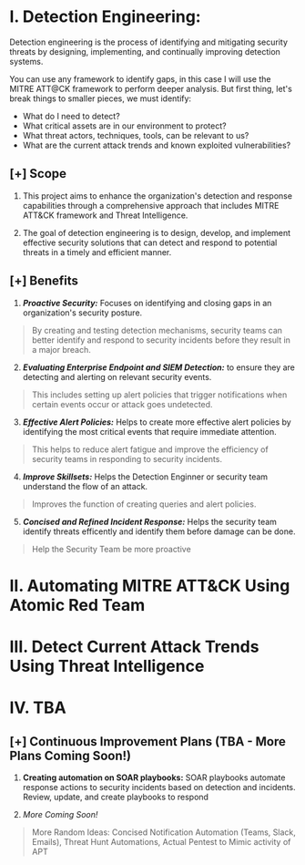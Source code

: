 # I. Detection Engineering: 

Detection engineering is the process of identifying and mitigating security threats by designing, implementing, and continually improving detection systems. 

You can use any framework to identify gaps, in this case I will use the MITRE ATT@CK framework to perform deeper analysis. But first thing, let's break things to smaller pieces, we must identify: 
- What do I need to detect?
- What critical assets are in our environment to protect? 
- What threat actors, techniques, tools, can be relevant to us?
- What are the current attack trends and known exploited vulnerabilities? 

## [+] Scope
1. This project aims to enhance the organization's detection and response capabilities through a comprehensive approach that includes MITRE ATT&CK framework and Threat Intelligence.

2. The goal of detection engineering is to design, develop, and implement effective security solutions that can detect and respond to potential threats in a timely and efficient manner. 


## [+] Benefits
1. ***Proactive Security:*** Focuses on identifying and closing gaps in an organization's security posture. 
 
 > By creating and testing detection mechanisms, security teams can better identify and respond to security incidents before they result in a major breach.

2. ***Evaluating Enterprise Endpoint and SIEM Detection:*** to ensure they are detecting and alerting on relevant security events. 
> This includes setting up alert policies that trigger notifications when certain events occur or attack goes undetected.

3. ***Effective Alert Policies:*** Helps to create more effective alert policies by identifying the most critical events that require immediate attention. 
> This helps to reduce alert fatigue and improve the efficiency of security teams in responding to security incidents.

4. ***Improve Skillsets:*** Helps the Detection Enginner or security team understand the flow of an attack. 
> Improves the function of creating queries and alert policies.

5. ***Concised and Refined Incident Response:*** Helps the security team identify threats efficently and identify them before damage can be done. 
> Help the Security Team be more proactive


# II. Automating MITRE ATT&CK Using Atomic Red Team


# III. Detect Current Attack Trends Using Threat Intelligence 




# IV. TBA
## [+] Continuous Improvement Plans (TBA - More Plans Coming Soon!)
1. **Creating automation on SOAR playbooks:** SOAR playbooks automate response actions to security incidents based on detection and incidents. Review, update, and create playbooks to respond

2. *More Coming Soon!*
> More Random Ideas: Concised Notification Automation (Teams, Slack, Emails), Threat Hunt Automations, Actual Pentest to Mimic activity of APT
